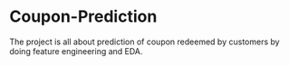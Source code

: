 # Coupon-Prediction
The project is all about prediction of coupon redeemed by customers by doing feature engineering and EDA.
